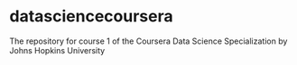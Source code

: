 # datasciencecoursera
The repository for course 1 of the Coursera Data Science Specialization by Johns Hopkins University
